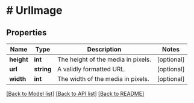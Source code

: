 # # UrlImage

## Properties

Name | Type | Description | Notes
------------ | ------------- | ------------- | -------------
**height** | **int** | The height of the media in pixels. | [optional]
**url** | **string** | A validly formatted URL. | [optional]
**width** | **int** | The width of the media in pixels. | [optional]

[[Back to Model list]](../../README.md#models) [[Back to API list]](../../README.md#endpoints) [[Back to README]](../../README.md)
